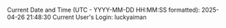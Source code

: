 Current Date and Time (UTC - YYYY-MM-DD HH:MM:SS formatted): 2025-04-26 21:48:30
Current User's Login: luckyaiman
